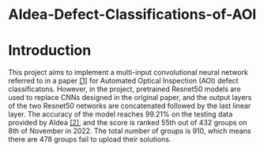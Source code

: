 # AIdea-Defect-Classifications-of-AOI
# Introduction
This project aims to implement a multi-input convolutional neural network referred to in a paper [[1]](https://www.graphyonline.com/archives/IJCSE/2018/IJCSE-137/) for Automated Optical Inspection (AOI) defect classificatons. However, in the project, pretrained Resnet50 models are used to replace CNNs designed in the original paper, and the output layers of the two Resnet50 networks are concatenated followed by the last linear layer. The accuracy of the model reaches 99.21% on the testing data provided by AIdea [[2]](https://aidea-web.tw/topic/285ef3be-44eb-43dd-85cc-f0388bf85ea4), and the score is ranked 55th out of 432 groups on 8th of November in 2022. The total number of groups is 910, which means there are 478 groups fail to upload their solutions.
